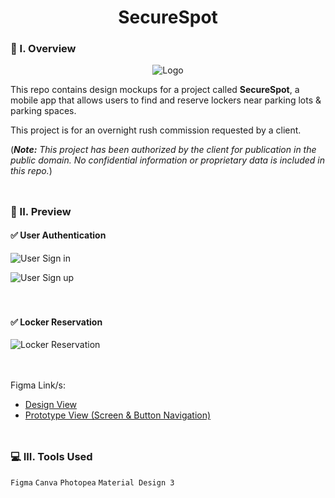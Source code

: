 <div align="center">
  <h1>SecureSpot</h1>
</div>

### 🧐 I. Overview
<div align="center">
  <img src="https://github.com/m3mentomor1/SecureSpot/assets/95956735/2903440e-4a60-406f-93e8-d17ff33ed7a8" alt="Logo">
</div>

This repo contains design mockups for a project called **SecureSpot**, a mobile app that allows users to find and reserve lockers near parking lots & parking spaces.

This project is for an overnight rush commission requested by a client.

(***Note:** This project has been authorized by the client for publication in the public domain. No confidential information or proprietary data is included in this repo.*)
<br><br>
##

### 👀 II. Preview

#### ✅ User Authentication

![User Sign in](https://github.com/m3mentomor1/SecureSpot-Design/assets/95956735/80042f28-2a0b-45b7-903a-a146ca73029c)

![User Sign up](https://github.com/m3mentomor1/SecureSpot-Design/assets/95956735/4a76b86b-32cc-431b-989d-454540c51961)
<br><br><br>

#### ✅ Locker Reservation

![Locker Reservation](https://github.com/m3mentomor1/SecureSpot-Design/assets/95956735/e131c1b5-63a4-4155-83bb-860e4ccb03c6)
<br><br><br>

Figma Link/s: 
- [Design View](https://www.figma.com/design/tfVOU4P6VRIDpEspwFqbCZ/SecureSpot?node-id=54795-26433&t=OLlDv2swsAImvsWx-1)
- [Prototype View (Screen & Button Navigation)](https://www.figma.com/proto/tfVOU4P6VRIDpEspwFqbCZ/SecureSpot?node-id=54795-29787&t=ZLX6VD8SEXxE0SBh-1&scaling=scale-down&content-scaling=fixed&page-id=54795%3A26433&starting-point-node-id=54795%3A29787)
<br><br>
##

### 💻 III. Tools Used

``Figma`` ``Canva`` ``Photopea`` ``Material Design 3``
